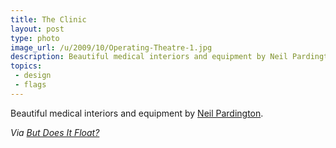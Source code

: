 ```yaml
---
title: The Clinic
layout: post
type: photo
image_url: /u/2009/10/Operating-Theatre-1.jpg
description: Beautiful medical interiors and equipment by Neil Pardington.
topics:
 - design
 - flags
---
```

Beautiful medical interiors and equipment by [Neil Pardington][1].

_Via [But Does It Float?][2]_

[1]:http://www.neilpardington.com/work/_gallery/id_17/the_clinic.html
[2]:http://butdoesitfloat.com/96582